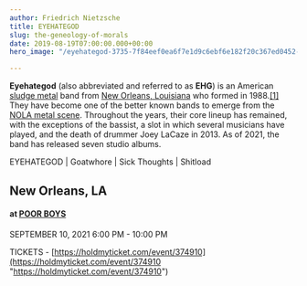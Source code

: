 ```yaml
---
author: Friedrich Nietzsche
title: EYEHATEGOD
slug: the-geneology-of-morals
date: 2019-08-19T07:00:00.000+00:00
hero_image: "/eyehategod-3735-7f84eef0ea6f7e1d9c6ebf6e182f20c367ed0452-s1600-c85.webp"

---
```

**Eyehategod** (also abbreviated and referred to as **EHG**) is an American [sludge metal](https://en.wikipedia.org/wiki/Sludge_metal "Sludge metal") band from [New Orleans, Louisiana](https://en.wikipedia.org/wiki/New_Orleans,_Louisiana "New Orleans, Louisiana") who formed in 1988.[\[1\]](https://en.wikipedia.org/wiki/Eyehategod#cite_note-1) They have become one of the better known bands to emerge from the [NOLA metal scene](https://en.wikipedia.org/wiki/Music_of_New_Orleans#Heavy_metal "Music of New Orleans"). Throughout the years, their core lineup has remained, with the exceptions of the bassist, a slot in which several musicians have played, and the death of drummer Joey LaCaze in 2013. As of 2021, the band has released seven studio albums.

EYEHATEGOD | Goatwhore | Sick Thoughts | Shitload

## New Orleans, LA

#### at [POOR BOYS](javascript:void(0))

SEPTEMBER 10, 2021 6:00 PM - 10:00 PM

TICKETS - [https://holdmyticket.com/event/374910](https://holdmyticket.com/event/374910 "https://holdmyticket.com/event/374910")